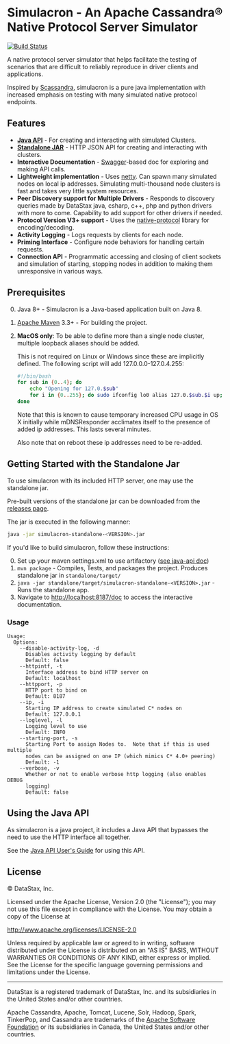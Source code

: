 # Simulacron - An Apache Cassandra® Native Protocol Server Simulator

[![Build Status](https://travis-ci.org/datastax/simulacron.svg?branch=master)](https://travis-ci.org/datastax/simulacron)

A native protocol server simulator that helps facilitate the testing of scenarios that are difficult to reliably
reproduce in driver clients and applications.

Inspired by [Scassandra](https://scassandra.org), simulacron is a pure java implementation with increased
emphasis on testing with many simulated native protocol endpoints.

## Features

* **[Java API](doc/java_api)** - For creating and interacting with simulated Clusters.
* **[Standalone JAR](#getting-started-with-the-standalone-jar)** - HTTP JSON API for creating and interacting with
  clusters.
* **Interactive Documentation** - [Swagger](http://swagger.io)-based doc for exploring and making API calls.
* **Lightweight implementation** - Uses [netty](http://netty.io).  Can spawn many simulated nodes on local ip addresses.
  Simulating multi-thousand node clusters is fast and takes very little system resources.
* **Peer Discovery support for Multiple Drivers** - Responds to discovery queries made by DataStax java, csharp,
  c++, php and python drivers with more to come.  Capability to add support for other drivers if needed.
* **Protocol Version V3+ support** - Uses the [native-protocol][native-protocol] library for encoding/decoding.
* **Activity Logging** - Logs requests by clients for each node.
* **Priming Interface** - Configure node behaviors for handling certain requests.
* **Connection API** - Programmatic accessing and closing of client sockets and simulation of starting, stopping
  nodes in addition to making them unresponsive in various ways.

## Prerequisites

0. Java 8+ - Simulacron is a Java-based application built on Java 8.
1. [Apache Maven](https://maven.apache.org) 3.3+ - For building the project.
2. **MacOS only**:  To be able to define more than a single node cluster, multiple loopback aliases should be added.

   This is not required on Linux or Windows since these are implicitly defined.  The following script will add
   127.0.0.0-127.0.4.255:

   ```bash
   #!/bin/bash
   for sub in {0..4}; do
       echo "Opening for 127.0.$sub"
       for i in {0..255}; do sudo ifconfig lo0 alias 127.0.$sub.$i up; done
   done
   ```

   Note that this is known to cause temporary increased CPU usage in OS X initially while mDNSResponder acclimates
   itself to the presence of added ip addresses.  This lasts several minutes.

   Also note that on reboot these ip addresses need to be re-added.

## Getting Started with the Standalone Jar

To use simulacron with its included HTTP server, one may use the standalone jar.

Pre-built versions of the standalone jar can be downloaded from the
[releases page](https://github.com/datastax/simulacron/releases).

The jar is executed in the following manner:

```bash
java -jar simulacron-standalone-<VERSION>.jar
```

If you'd like to build simulacron, follow these instructions:

0. Set up your maven settings.xml to use artifactory ([see java-api doc](doc/java_api#getting-simulacron))
1. `mvn package` - Compiles, Tests, and packages the project.  Produces standalone jar in `standalone/target/`
2. `java -jar standalone/target/simulacron-standalone-<VERSION>.jar` -  Runs the standalone app.
3. Navigate to [http://localhost:8187/doc](http://localhost:8187/doc) to access the interactive documentation.

### Usage

```
Usage:
  Options:
    --disable-activity-log, -d
      Disables activity logging by default
      Default: false
    --httpintf, -t
      Interface address to bind HTTP server on
      Default: localhost
    --httpport, -p
      HTTP port to bind on
      Default: 8187
    --ip, -i
      Starting IP address to create simulated C* nodes on
      Default: 127.0.0.1
    --loglevel, -l
      Logging level to use
      Default: INFO
    --starting-port, -s
      Starting Port to assign Nodes to.  Note that if this is used multiple
      nodes can be assigned on one IP (which mimics C* 4.0+ peering)
      Default: -1
    --verbose, -v
      Whether or not to enable verbose http logging (also enables DEBUG
      logging)
      Default: false
```

## Using the Java API

As simulacron is a java project, it includes a Java API that bypasses the need to use the HTTP interface all together.

See the [Java API User's Guide](doc/java_api) for using this API.

## License

© DataStax, Inc.

Licensed under the Apache License, Version 2.0 (the "License");
you may not use this file except in compliance with the License.
You may obtain a copy of the License at

http://www.apache.org/licenses/LICENSE-2.0

Unless required by applicable law or agreed to in writing, software
distributed under the License is distributed on an "AS IS" BASIS,
WITHOUT WARRANTIES OR CONDITIONS OF ANY KIND, either express or implied.
See the License for the specific language governing permissions and
limitations under the License.

----

DataStax is a registered trademark of DataStax, Inc. and its subsidiaries in the United States 
and/or other countries.

Apache Cassandra, Apache, Tomcat, Lucene, Solr, Hadoop, Spark, TinkerPop, and Cassandra are 
trademarks of the [Apache Software Foundation](http://www.apache.org/) or its subsidiaries in
Canada, the United States and/or other countries. 

[native-protocol]: https://github.com/datastax/native-protocol
